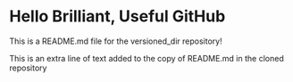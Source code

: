 

# Hello Brilliant, Useful GitHub 

This is a README.md file for the versioned_dir repository! 

This is an extra line of text added to the copy 
of README.md in the cloned repository
